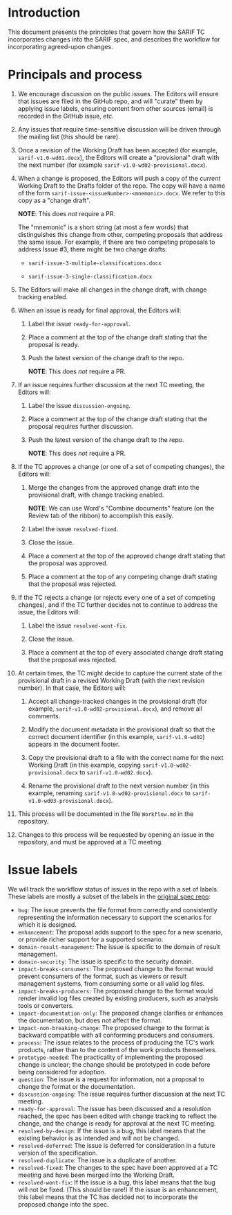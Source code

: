 # Introduction

This document presents the principles that govern how the SARIF TC incorporates changes
into the SARIF spec, and describes the workflow for incorporating agreed-upon changes.

# Principals and process

1. We encourage discussion on the public issues. The Editors will ensure that issues are
filed in the GitHub repo, and will "curate" them by applying issue labels, ensuring
content from other sources (email) is recorded in the GitHub issue, _etc._

1. Any issues that require time-sensitive discussion will be driven through the mailing
list (this should be rare).

1. Once a revision of the Working Draft has been accepted (for example,
`sarif-v1.0-wd01.docx`), the Editors will create a "provisional" draft with the next
number (for example `sarif-v1.0-wd02-provisional.docx`).

1. When a change is proposed, the Editors will push a copy of the _current_ Working Draft
    to the Drafts folder of the repo.
    The copy will have a name of the form `sarif-issue-<issueNumber>-<mnemonic>.docx`.
    We refer to this copy as a "change draft".

    **NOTE**: This does *not* require a PR.

    The "mnemonic" is a short string (at most a few words) that distinguishes
    this change from other, competing proposals that address the same issue.
    For example, if there are two competing proposals to address Issue #&#xfeff;3,
    there might be two change drafts:

    * `sarif-issue-3-multiple-classifications.docx`

    * `sarif-issue-3-single-classification.docx`

1. The Editors will make all changes in the change draft, with change tracking enabled.

1. When an issue is ready for final approval, the Editors will:

    1. Label the issue `ready-for-approval`.

    1. Place a comment at the top of the change draft stating that the proposal is ready.

    1. Push the latest version of the change draft to the repo.

       **NOTE**: This does *not* require a PR.

1. If an issue requires further discussion at the next TC meeting, the Editors will:

    1. Label the issue `discussion-ongoing`.

    1. Place a comment at the top of the change draft stating that the proposal requires
    further discussion.

    1. Push the latest version of the change draft to the repo.

       **NOTE**: This does *not* require a PR.

1. If the TC approves a change (or one of a set of competing changes), the Editors will:

    1. Merge the changes from the approved change draft into the provisional draft, with change tracking enabled.

       **NOTE**: We can use Word's "Combine documents" feature (on the Review tab of the ribbon) to accomplish this easily.

    1. Label the issue `resolved-fixed`.

    1. Close the issue.

    1. Place a comment at the top of the approved change draft stating that the proposal was approved.

    1. Place a comment at the top of any competing change draft stating that the proposal was rejected.

1. If the TC rejects a change (or rejects every one of a set of competing changes),
and if the TC further decides not to continue to address the issue, the Editors will:

    1. Label the issue `resolved-wont-fix`.

    1. Close the issue.

    1. Place a comment at the top of every associated change draft stating that the proposal
    was rejected.

1. At certain times, the TC might decide to capture the current state of the provisional draft
in a revised Working Draft (with the next revision number). In that case, the Editors
will:

    1. Accept all change-tracked changes in the provisional draft
    (for example, `sarif-v1.0-wd02-provisional.docx`), and remove all comments.
    
    1. Modify the document metadata in the provisional draft so that the correct document identifier
    (in this example, `sarif-v1.0-wd02`) appears in the document footer.

    1. Copy the provisional draft  to a file with the correct name for the next Working Draft
    (in this example, copying `sarif-v1.0-wd02-provisional.docx` to `sarif-v1.0-wd02.docx`).

    1. Rename the provisional draft to the next version number (in this example,
    renaming `sarif-v1.0-wd02-provisional.docx` to `sarif-v1.0-wd03-provisional.docx`).

1. This process will be documented in the file `Workflow.md` in the repository.

1. Changes to this process will be requested by opening an issue in the repository, and
  must be approved at a TC meeting.

# Issue labels

We will track the workflow status of issues in the repo with a set of labels.
These labels are mostly a subset of the labels in the [original spec repo](https://github.com/sarif-standard/sarif-spec):

- `bug`: The issue prevents the file format from correctly and consistently representing the information necessary to support the scenarios for which it is designed.
- `enhancement`: The proposal adds support to the spec for a new scenario, or provide richer support for a supported scenario.
- `domain-result-management`: The issue is specific to the domain of result management.
- `domain-security`: The issue is specific to the security domain.
- `impact-breaks-consumers`: The proposed change to the format would prevent consumers of the format, such as viewers or result management systems, from consuming some or all valid log files.
- `impact-breaks-producers`: The proposed change to the format would render invalid log files created by existing producers, such as analysis tools or converters.
- `impact-documentation-only`: The proposed change clarifies or enhances the documentation, but does not affect the format.
- `impact-non-breaking-change`: The proposed change to the format is backward compatible with all conforming producers and consumers.
- `process`: The issue relates to the process of producing the TC's work products, rather than to the content of the work products themselves.
- `prototype-needed`: The practicality of implementing the proposed change is unclear; the change should be prototyped in code before being considered for adoption.
- `question`: The issue is a request for information, not a proposal to change the format or the documentation.
- `discussion-ongoing`: The issue requires further discussion at the next TC meeting.
- `ready-for-approval`: The issue has been discussed and a resolution reached, the spec has been edited with change tracking to reflect the change, and the change is ready for approval at the next TC meeting.
- `resolved-by-design`: If the issue is a bug, this label means that the existing behavior is as intended and will not be changed.
- `resolved-deferred`: The issue is deferred for consideration in a future version of the specification.
- `resolved-duplicate`: The issue is a duplicate of another.
- `resolved-fixed`: The changes to the spec have been approved at a TC meeting and have been merged into the Working Draft.
- `resolved-wont-fix`: If the issue is a bug, this label means that the bug will not be fixed. (This should be rare!) If the issue is an enhancement, this label means that the TC has decided not to incorporate the proposed change into the spec.